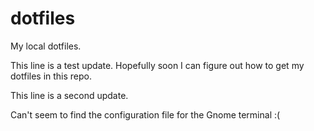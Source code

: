 # dotfiles
My local dotfiles.

This line is a test update. Hopefully soon I can figure out how to get my dotfiles in this repo.

This line is a second update.

Can't seem to find the configuration file for the Gnome terminal :(
